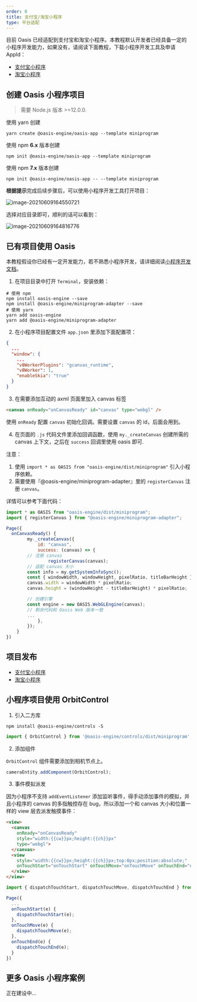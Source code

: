 ```yaml
---
order: 0
title: 支付宝/淘宝小程序
type: 平台适配
---
```


目前 Oasis 已经适配到支付宝和淘宝小程序。本教程默认开发者已经具备一定的小程序开发能力，如果没有，请阅读下面教程，下载小程序开发工具及申请 AppId：

- [支付宝小程序](https://opendocs.alipay.com/mini/developer)
- [淘宝小程序](https://miniapp.open.taobao.com/docV3.htm?docId=119114&docType=1&tag=dev)

## 创建 Oasis 小程序项目

> 需要 Node.js 版本 >=12.0.0.

使用 yarn 创建

```shell
yarn create @oasis-engine/oasis-app --template miniprogram
```

使用 npm **6.x** 版本创建

```
npm init @oasis-engine/oasis-app --template miniprogram
```

使用 npm **7.x** 版本创建

```she
npm init @oasis-engine/oasis-app -- --template miniprogram
```

**根据提示**完成后续步骤后，可以使用小程序开发工具打开项目：

![image-20210609164550721](https://gw.alipayobjects.com/zos/OasisHub/3e2df40f-6ccd-4442-85f8-69233d04b3b5/image-20210609164550721.png)

选择对应目录即可，顺利的话可以看到：

![image-20210609164816776](https://gw.alipayobjects.com/zos/OasisHub/04386e9c-b882-41f7-8aa6-a1bf990d578b/image-20210609164816776.png)

## 已有项目使用 Oasis

本教程假设你已经有一定开发能力，若不熟悉小程序开发，请详细阅读[小程序开发文档](https://opendocs.alipay.com/mini/developer)。

1. 在项目目录中打开 `Terminal`，安装依赖：

```shell
# 使用 npm
npm install oasis-engine --save
npm install @oasis-engine/miniprogram-adapter --save
# 使用 yarn
yarn add oasis-engine
yarn add @oasis-engine/miniprogram-adapter
```

2. 在小程序项目配置文件 `app.json` 里添加下面配置项：

```json
{
  ...
  "window": {
    ...
    "v8WorkerPlugins": "gcanvas_runtime",
    "v8Worker": 1,
    "enableSkia": "true"
  }
}
```

3. 在需要添加互动的 axml 页面里加入 canvas 标签

```html
<canvas onReady="onCanvasReady" id="canvas" type="webgl" />
```

使用 `onReady` 配置 `canvas` 初始化回调。需要设置 `canvas` 的 id，后面会用到。

4. 在页面的 `.js` 代码文件里添加回调函数，使用 `my._createCanvas` 创建所需的 canvas 上下文，之后在 `success` 回调里使用 oasis 即可.

注意：
  1. 使用 `import * as OASIS from "oasis-engine/dist/miniprogram"` 引入小程序依赖。
  2. 需要使用『@oasis-engine/miniprogram-adapter』里的 `registerCanvas` 注册 `canvas`。

详情可以参考下面代码：
```js
import * as OASIS from "oasis-engine/dist/miniprogram";
import { registerCanvas } from "@oasis-engine/miniprogram-adapter";

Page({
  onCanvasReady() {
		my._createCanvas({
			id: "canvas",
			success: (canvas) => {
        // 注册 canvas
				registerCanvas(canvas);
        // 适配 canvas 大小
        const info = my.getSystemInfoSync();
        const { windowWidth, windowHeight, pixelRatio, titleBarHeight } = info;
        canvas.width = windowWidth * pixelRatio;
        canvas.height = (windowHeight - titleBarHeight) * pixelRatio;

        // 创建引擎
        const engine = new OASIS.WebGLEngine(canvas);
        // 剩余代码和 Oasis Web 版本一致
        ...
			},
		});
	}
})
```

## 项目发布

- [支付宝小程序](https://opendocs.alipay.com/mini/introduce/release)
- [淘宝小程序](https://developer.alibaba.com/docs/doc.htm?spm=a219a.7629140.0.0.258775fexQgSFj&treeId=635&articleId=117321&docType=1)

## 小程序项目使用 OrbitControl

1. 引入二方库

```shell
npm install @oasis-engine/controls -S
```

```typescript
import { OrbitControl } from '@oasis-engine/controls/dist/miniprogram';
```

2. 添加组件

`OrbitControl` 组件需要添加到相机节点上。

```typescript
cameraEntity.addComponent(OrbitControl);
```

3. 事件模拟派发

因为小程序不支持 `addEventListener` 添加监听事件，得手动添加事件的模拟，并且小程序的 canvas 的多指触控存在 bug，所以添加一个和 canvas 大小和位置一样的 view 层去派发触摸事件：

```html
<view>
  <canvas
    onReady="onCanvasReady"
    style="width:{{cw}}px;height:{{ch}}px"
    type="webgl">
  </canvas>
  <view
    style="width:{{cw}}px;height:{{ch}}px;top:0px;position:absolute;"
    onTouchStart="onTouchStart" onTouchMove="onTouchMove" onTouchEnd="onTouchEnd" >
  </view>
</view>
```

```typescript
import { dispatchTouchStart, dispatchTouchMove, dispatchTouchEnd } from "@oasis-engine/miniprogram-adapter";

Page({
  ...
  onTouchStart(e) {
    dispatchTouchStart(e);
  },
  onTouchMove(e) {
    dispatchTouchMove(e);
  },
  onTouchEnd(e) {
    dispatchTouchEnd(e);
  }
})
```

## 更多 Oasis 小程序案例

正在建设中...
